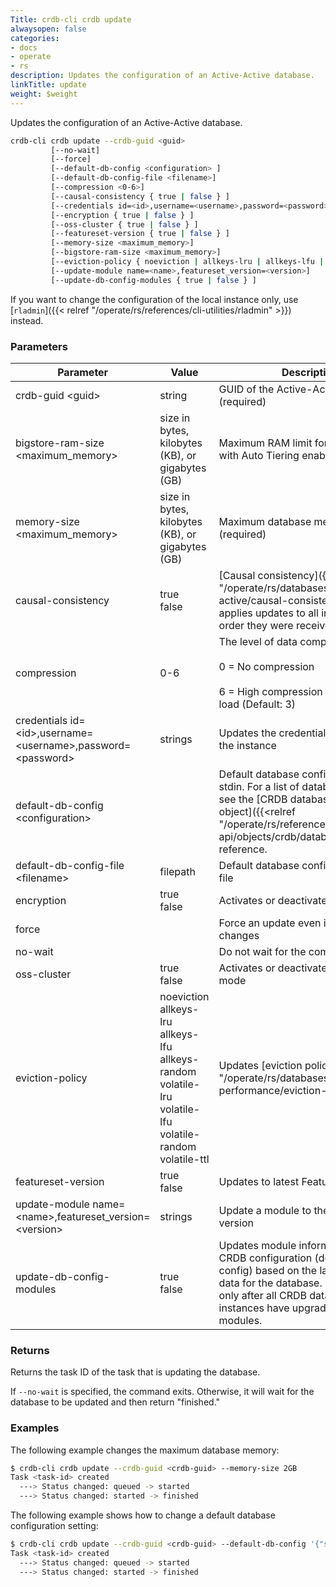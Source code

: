 ```yaml
---
Title: crdb-cli crdb update
alwaysopen: false
categories:
- docs
- operate
- rs
description: Updates the configuration of an Active-Active database.
linkTitle: update
weight: $weight
---
```


Updates the configuration of an Active-Active database.

```sh
crdb-cli crdb update --crdb-guid <guid>
         [--no-wait]
         [--force]
         [--default-db-config <configuration> ]
         [--default-db-config-file <filename>]
         [--compression <0-6>]
         [--causal-consistency { true | false } ]
         [--credentials id=<id>,username=<username>,password=<password> ]
         [--encryption { true | false } ]
         [--oss-cluster { true | false } ]
         [--featureset-version { true | false } ]
         [--memory-size <maximum_memory>]
         [--bigstore-ram-size <maximum_memory>]
         [--eviction-policy { noeviction | allkeys-lru | allkeys-lfu | allkeys-random | volatile-lru | volatile-lfu | volatile-random | volatile-ttl }]
         [--update-module name=<name>,featureset_version=<version>]
         [--update-db-config-modules { true | false } ]
```

If you want to change the configuration of the local instance only, use [`rladmin`]({{< relref "/operate/rs/references/cli-utilities/rladmin" >}}) instead.

### Parameters

| Parameter                                                           | Value                                                                                                                         | Description                                                                                                                                                              |
|---------------------------------------------------------------------|-------------------------------------------------------------------------------------------------------------------------------|--------------------------------------------------------------------------------------------------------------------------------------------------------------------------|
| crdb-guid \<guid\>                                                 | string                                                                                                                        | GUID of the Active-Active database (required)                                                                                                                            |
| bigstore-ram-size \<maximum_memory\>                                                  | size in bytes, kilobytes (KB), or gigabytes (GB)                                                                               | Maximum RAM limit for the  databases with Auto Tiering enabled, if activated                                                                                                          |
| memory-size \<maximum_memory\>                                                                | size in bytes, kilobytes (KB), or gigabytes (GB) | Maximum database memory (required)                                                                                                                                                                                           |
| causal-consistency                                                  | true <br/>false                                                                                                           | [Causal consistency]({{< relref "/operate/rs/databases/active-active/causal-consistency.md" >}}) applies updates to all instances in the order they were received |
| compression                                                         | 0-6                                                                                                                           | The level of data compression: <br /><br /> 0 = No compression <br /><br /> 6 = High compression and resource load (Default: 3)                                                        |
| credentials id=\<id\>,username=\<username\>,password=\<password\> | strings                                                                                                                       | Updates the credentials for access to the instance                                                                                                                       |
| default-db-config \<configuration\>                                                  |                                                                                                                               | Default database configuration from stdin. For a list of database settings, see the [CRDB database config object]({{<relref "/operate/rs/references/rest-api/objects/crdb/database_config">}}) reference. |
| default-db-config-file \<filename\>                                | filepath                                                                                                                      | Default database configuration from file                                                                                                                                 |
| encryption                                                          | true <br/>false                                                                                                           | Activates or deactivates encryption                                                                                                                                      |
| force                                                               |                                                                                                                               | Force an update even if there are no changes                                                                                                                             |
| no-wait                                                             |                                                                                                                               | Do not wait for the command to finish                                                                                                                                    |
| oss-cluster                                                         | true <br/>false                                                                                                           | Activates or deactivates OSS Cluster mode                                                                                                                                |
| eviction-policy                                                     | noeviction<br/>allkeys-lru<br/>allkeys-lfu<br/>allkeys-random<br/>volatile-lru<br/>volatile-lfu<br/>volatile-random<br/>volatile-ttl | Updates [eviction policy]({{< relref "/operate/rs/databases/memory-performance/eviction-policy" >}})                                                                                                          |
| featureset-version                                                  | true<br/>false                                                                                                             | Updates to latest FeatureSet version                                                                                                                                     |
| update-module name=\<name>,featureset_version=\<version\>         | strings                                                                                                                       | Update a module to the specified version                                                                                                                                 |
| update-db-config-modules                                        | true<br/>false                                                                                                             | Updates module information in the CRDB configuration (default-db-config) based on the latest module data for the database. Use this option only after all CRDB database instances have upgraded their modules.      |

### Returns

Returns the task ID of the task that is updating the database.

If `--no-wait` is specified, the command exits. Otherwise, it will wait for the database to be updated and then return "finished."

### Examples

The following example changes the maximum database memory:

```sh
$ crdb-cli crdb update --crdb-guid <crdb-guid> --memory-size 2GB
Task <task-id> created
  ---> Status changed: queued -> started
  ---> Status changed: started -> finished
```

The following example shows how to change a default database configuration setting:

```sh
$ crdb-cli crdb update --crdb-guid <crdb-guid> --default-db-config '{"shards_count": <primary_shards_count>}'
Task <task-id> created
  ---> Status changed: queued -> started
  ---> Status changed: started -> finished
```
